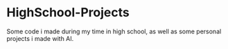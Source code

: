 # HighSchool-Projects
Some code i made during my time in high school, as well as some personal projects i made with AI.
